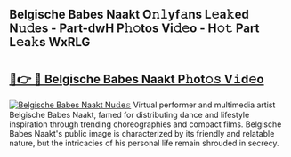 ## Belgische Babes Naakt O𝚗𝚕yf𝚊ns L𝚎a𝚔ed N𝚞𝚍es - Part-dwH P𝚑𝚘tos Vi𝚍𝚎o - H𝚘𝚝 Part L𝚎a𝚔s WxRLG

# <h2><a href="http://kf650ue.oniu.top/?m=Belgische+Babes+Naakt">🔗👉 🔴 Belgische Babes Naakt P𝚑ot𝚘𝚜 V𝚒d𝚎o</a></h2>

[![Belgische Babes Naakt Nu𝚍e𝚜](https://i.imgur.com/0qMVB7G.gif)](http://kf650ue.oniu.top/?m=Belgische+Babes+Naakt)
Virtual performer and multimedia artist Belgische Babes Naakt, famed for distributing dance and lifestyle inspiration through trending choreographies and compact films. Belgische Babes Naakt's public image is characterized by its friendly and relatable nature, but the intricacies of his personal life remain shrouded in secrecy.  
